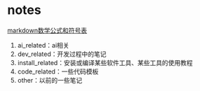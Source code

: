 
# notes
[markdown数学公式和符号表](https://zhuanlan.zhihu.com/p/450465546)

1. ai_related：ai相关
2. dev_related：开发过程中的笔记
3. install_related：安装或编译某些软件工具、某些工具的使用教程
4. code_related：一些代码模板
5. other：以前的一些笔记
